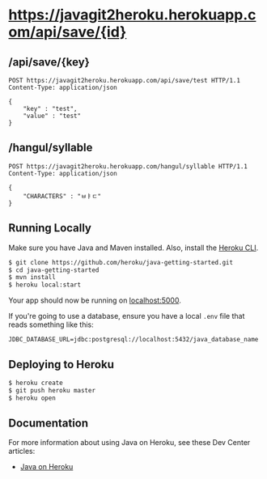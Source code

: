 # https://javagit2heroku.herokuapp.com/api/save/{id}

## /api/save/{key}
```
POST https://javagit2heroku.herokuapp.com/api/save/test HTTP/1.1
Content-Type: application/json

{
    "key" : "test",
    "value" : "test"
}
```

## /hangul/syllable
```
POST https://javagit2heroku.herokuapp.com/hangul/syllable HTTP/1.1
Content-Type: application/json

{
    "CHARACTERS" : "ㅂㅑㄷ"
}
```

## Running Locally

Make sure you have Java and Maven installed.  Also, install the [Heroku CLI](https://cli.heroku.com/).

```sh
$ git clone https://github.com/heroku/java-getting-started.git
$ cd java-getting-started
$ mvn install
$ heroku local:start
```

Your app should now be running on [localhost:5000](http://localhost:5000/).

If you're going to use a database, ensure you have a local `.env` file that reads something like this:

```
JDBC_DATABASE_URL=jdbc:postgresql://localhost:5432/java_database_name
```

## Deploying to Heroku

```sh
$ heroku create
$ git push heroku master
$ heroku open
```

## Documentation

For more information about using Java on Heroku, see these Dev Center articles:

- [Java on Heroku](https://devcenter.heroku.com/categories/java)
